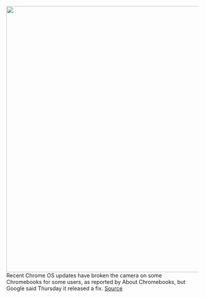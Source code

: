 <img src='https://cdn.vox-cdn.com/thumbor/5lFOTisE_WyDlHEadXwFdo0Nb90=/0x0:2040x1360/1200x800/filters:focal(857x517:1183x843)/cdn.vox-cdn.com/uploads/chorus_image/image/70723759/vpavic_180904_2924_0029.0.jpg' width='700px' /><br/>
Recent Chrome OS updates have broken the camera on some Chromebooks for some users, as reported by About Chromebooks, but Google said Thursday it released a fix.
<a href='https://www.theverge.com/2022/4/7/23015583/google-chrome-os-updates-chromebooks-cameras'> Source <a/>